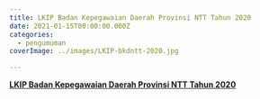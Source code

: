 ```yaml
---
title: LKIP Badan Kepegawaian Daerah Provinsi NTT Tahun 2020
date: 2021-01-15T00:00:00.000Z
categories:
  - pengumuman
coverImage: ../images/LKIP-bkdntt-2020.jpg

---
```


**[LKIP Badan Kepegawaian Daerah Provinsi NTT Tahun 2020](https://bkd.nttprov.go.id/web/wp-content/uploads/2024/06/3.1-LKIP-2020.pdf)**
